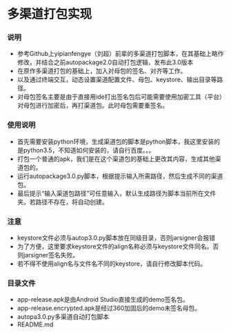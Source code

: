 # 多渠道打包实现

### 说明
* 参考Github上yipianfengye（刘超）前辈的多渠道打包脚本，在其基础上略作修改，并结合之前autopackage2.0自动打包逻辑，发布此3.0版本
* 在原作多渠道打包的基础上，加入对母包的签名、对齐等工作。
* 以及通过终端交互，动态设置渠道配置文件、母包、keystore、输出目录等路径。
* 对母包签名主要是由于直接用ide打出签名包后可能需要使用加密工具（平台）对母包进行加密后，再打渠道包。此时母包需要重签名。

### 使用说明
* 首先需要安装python环境，生成渠道包的脚本是python脚本，我这里安装的是python3.5，不知道如何安装的，请自行百度。。。
* 打包一个普通的apk，我们是在这个渠道包的基础上更改其内容，生成其他渠道包的。
* 运行autopackage3.0.py脚本，根据提示输入所需路径，然后生成不同的渠道包。
* 最后提示“输入渠道包路径”可任意输入，默认生成路径为脚本当前所在文件夹。若路径不存在，将自动创建。

### 注意
* keystore文件必须与autop3.0.py脚本放在同级目录，否则jarsigner会报错
* 为了方便，这里要求keystore文件的align名称必须与keystore文件同名。否则jarsigner签名失败。
* 若不得不使用align名与文件名不同的keystore，请自行修改脚本代码。

### 目录文件
* app-release.apk是由Android Studio直接生成的demo签名包。
* app-release.encrypted.apk是经过360加固后的demo未签名母包。
* autopa3.0.py多渠道自动打包脚本
* README.md
